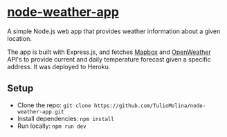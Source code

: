 # [node-weather-app](http://tm-weather-application.herokuapp.com/)
A simple Node.js web app that provides weather information about a given location.

The app is built with Express.js, and fetches [Mapbox](https://www.mapbox.com/) and [OpenWeather](https://openweathermap.org/) API's to provide current and daily temperature forecast given a specific address. It was deployed to Heroku.

## Setup
- Clone the repo: `git clone https://github.com/TulioMolina/node-weather-app.git`
- Install dependencies: `npm install`
- Run locally: `npm run dev`
